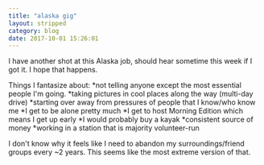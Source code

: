 ```yaml
---
title: "alaska gig"
layout: stripped
category: blog
date: 2017-10-01 15:26:01
---
```


I have another shot at this Alaska job, should hear sometime this week if I got it. I hope that happens.

Things I fantasize about:
*not telling anyone except the most essential people I'm going.
*taking pictures in cool places along the way (multi-day drive)
*starting over away from pressures of people that I know/who know me
*I get to be alone pretty much
*I get to host Morning Edition which means I get up early
*I would probably buy a kayak
*consistent source of money
*working in a station that is majority volunteer-run

I don't know why it feels like I need to abandon my surroundings/friend groups every ~2 years. This seems like the most extreme version of that.
